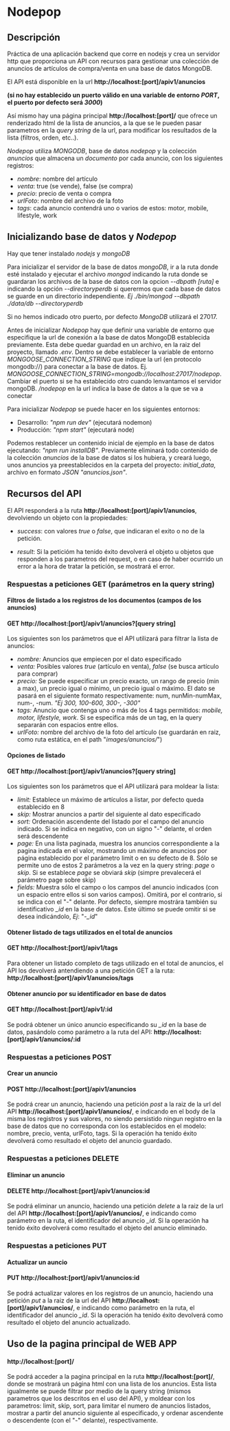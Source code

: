 # Nodepop

## Descripción

Práctica de una aplicación backend que corre en nodejs y crea un servidor http que proporciona un API con recursos para gestionar una  colección de anuncios de artículos de compra/venta en una base de datos MongoDB.

El API está disponible en la url **http://localhost:[port]/apiv1/anuncios**

**(si no hay establecido un puerto válido en una variable de entorno *PORT*, el puerto por defecto será *3000*)**

Así mismo hay una página principal **http://localhost:[port]/** que ofrece un renderizado html de la lista de anuncios, a la que se le pueden pasar parametros en la *query string* de la url, para modificar los resultados de la lista (filtros, orden, etc..).

*Nodepop* utiliza *MONGODB*, base de datos *nodepop* y la colección *anuncios* que almacena un *documento* por cada anuncio, con los siguientes registros:

- *nombre*: nombre del artículo
- *venta*: true (se vende), false (se compra)
- *precio*: precio de venta o compra
- *urlFoto*: nombre del archivo de la foto
- *tags*: cada anuncio contendrá uno o varios de estos: motor, mobile, lifestyle, work

## Inicializando base de datos y *Nodepop*

Hay que tener instalado *nodejs* y *mongoDB*

Para inicializar el servidor de la base de datos *mongoDB*, ir a la ruta donde esté instalado y ejecutar el archivo *mongod* indicando la ruta donde se guardaran los archivos de la base de datos con la opcion *--dbpath [ruta]* e indicando la opción *--directoryperdb* si querermos que cada base de datos se guarde en un directorio independiente. *Ej ./bin/mongod --dbpath ./data/db --directoryperdb*

Si no hemos indicado otro puerto, por defecto *MongoDB* utilizará el 27017.

Antes de inicializar *Nodepop* hay que definir una variable de entorno que especifique la url de conexión a la base de datos MongoDB establecida previamente. Esta debe quedar guardad en un archivo, en la raiz del proyecto, llamado *.env*. Dentro se debe establecer la variable de entorno *MONGOOSE_CONNECTION_STRING* que indique la url (en protocolo mongodb://) para conectar a la base de datos. Ej. *MONGOOSE_CONNECTION_STRING=mongodb://localhost:27017/nodepop*. Cambiar el puerto si se ha establecido otro cuando lenvantamos el servidor mongoDB. */nodepop* en la url indica la base de datos a la que se va a conectar

Para inicializar *Nodepop* se puede hacer en los siguientes entornos:
- Desarrollo: *"npm run dev"* (ejecutará nodemon)
- Producción: *"npm start"* (ejecutará node)

Podemos restablecer un contenido inicial de ejemplo en la base de datos ejecutando: *"npm run installDB"*. Previamente eliminará todo contenido de la colección *anuncios* de la base de datos si los hubiera, y creará luego, unos anuncios ya preestablecidos en la carpeta del proyecto: *initial_data*, archivo en formato *JSON* *"anuncios.json"*.

## Recursos del API

El API responderá a la ruta **http://localhost:[port]/apiv1/anuncios**, devolviendo un objeto con la propiedades:
- *success*: con valores *true* o *false*, que indicaran el exito o no de la petición.

- *result*: Si la peticióm ha tenido éxito devolverá el objeto u objetos que responden a los parametros del request, o en caso de haber ocurrido un error a la hora de tratar la petición, se mostrará el error.

### Respuestas a peticiones GET (parámetros en la query string)

#### Filtros de listado a los registros de los documentos (campos de los anuncios)
#### GET http://localhost:[port]/apiv1/anuncios?[query string]
Los siguientes son los parámetros que el API utilizará para filtrar la lista de anuncios:
- *nombre:* Anuncios que empiecen por el dato especificado
- *venta:* Posibles valores *true* (artículo en venta), *false* (se busca artículo para comprar)
- *precio:* Se puede especificar un precio exacto, un rango de precio (min a max), un precio igual o mínimo, un precio igual o máximo. El dato se pasará en el siguiente formato respectivamente: num, nunMin-numMax, num-, -num. *"Ej 300, 100-600, 300-, -300"*
- *tags:* Anuncio que contenga uno o más de los 4 tags permitidos: *mobile, motor, lifestyle, work*. Si se especifica más de un tag, en la query separarán con espacios entre ellos.
- *urlFoto:* nombre del archivo de la foto del artículo (se guardarán en raiz, como ruta estática, en el path "*images/anuncios/*")

#### Opciones de listado
#### GET http://localhost:[port]/apiv1/anuncios?[query string]
Los siguientes son los parámetros que el API utilizará para moldear la lista:
- *limit:* Establece un máximo de artículos a listar, por defecto queda establecido en 8
- *skip:* Mostrar anuncios a partir del siguiente al dato especificado
- *sort:* Ordenación ascendente del listado por el campo del anuncio indicado. Si se indica en negativo, con un signo "*-*" delante, el orden será descendente
- *page:* En una lista paginada, muestra los anuncios correspondiente a la pagina indicada en el valor, mostrando un máximo de anuncios por página establecido por el parámetro limit o en su defecto de 8. Sólo se permite uno de estos 2 parámetros a la vez en la query string: *page* o *skip*. Si se establece *page* se obviará *skip* (simpre prevalecerá el parámetro page sobre skip)
- *fields:* Muestra sólo el campo o los campos del anuncio indicados (con un espacio entre ellos si son varios campos). Omitirá, por el contrario, si se indica con el "*-*" delante. Por defecto, siempre mostrára también su identificativo *_id* en la base de datos. Este último se puede omitir si se desea indicándolo, *Ej*: "*-_id*"

#### Obtener listado de tags utilizados en el total de anuncios
#### GET http://localhost:[port]/apiv1/tags
Para obtener un listado completo de tags utilizado en el total de anuncios, el API los devolverá antendiendo a una petición GET a la ruta: **http://localhost:[port]/apiv1/anuncios/tags**

#### Obtener anuncio por su identificador en base de datos
#### GET http://localhost:[port]/apiv1/:id
Se podrá obtener un único anuncio especificando su *_id* en la base de datos, pasándolo como parámetro a la ruta del API: **http://localhost:[port]/apiv1/anuncios/:id**

### Respuestas a peticiones POST
#### Crear un anuncio
#### POST http://localhost:[port]/apiv1/anuncios
Se podrá crear un anuncio, haciendo una petición *post* a la raiz de la url del API **http://localhost:[port]/apiv1/anuncios/**, e indicando en el body de la misma los registros y sus valores, no siendo persistido ningun registro en la base de datos que no corresponda con los establecidos en el modelo: nombre, precio, venta, urlFoto, tags. Si la operación ha tenido éxito devolverá como resultado el objeto del anuncio guardado.

### Respuestas a peticiones DELETE
#### Eliminar un anuncio
#### DELETE http://localhost:[port]/apiv1/anuncios:id
Se podrá eliminar un anuncio, haciendo una petición *delete* a la raiz de la url del API **http://localhost:[port]/apiv1/anuncios/**, e indicando como parámetro en la ruta, el identificador del anuncio *_id*. Si la operación ha tenido éxito devolverá como resultado el objeto del anuncio eliminado.

### Respuestas a peticiones PUT
#### Actualizar un auncio
#### PUT http://localhost:[port]/apiv1/anuncios:id
Se podrá actualizar valores en los registros de un anuncio, haciendo una petición *put* a la raiz de la url del API **http://localhost:[port]/apiv1/anuncios/**, e indicando como parámetro en la ruta, el identificador del anuncio *_id*. Si la operación ha tenido éxito devolverá como resultado el objeto del anuncio actualizado.

## Uso de la pagina principal de WEB APP
#### http://localhost:[port]/
Se podrá acceder a la pagina principal en la ruta **http://localhost:[port]/**, donde se mostrará un página html con una lista de los anuncios. Esta lista igualmente se puede filtrar por medio de la query string (mismos parametros que los descritos en el uso del API), y moldear con los parametros: limit, skip, sort, para limitar el numero de anuncios listados, mostrar a partir del anuncio siguiente al especificado, y ordenar ascendente o descendente (con el "*-*" delante), respectivamente.
